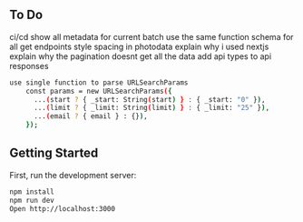 ## To Do

ci/cd
show all metadata for current batch
use the same function schema for all get endpoints
style spacing in photodata
explain why i used nextjs
explain why the pagination doesnt get all the data
add api types to api responses

```bash
use single function to parse URLSearchParams
    const params = new URLSearchParams({
      ...(start ? { _start: String(start) } : { _start: "0" }),
      ...(limit ? { _limit: String(limit) } : { _limit: "25" }),
      ...(email ? { email } : {}),
    });
```

## Getting Started

First, run the development server:

```bash
npm install
npm run dev
Open http://localhost:3000
```
